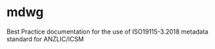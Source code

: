 # mdwg
Best Practice documentation for the use of ISO19115-3.2018 metadata standard for ANZLIC/ICSM
